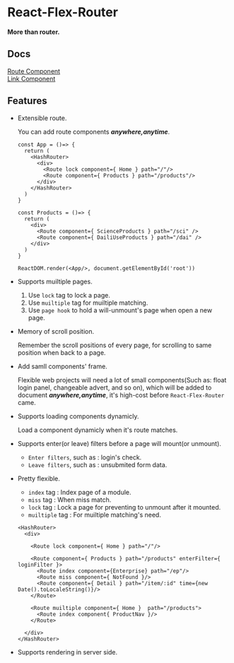 # React-Flex-Router

**More than router.**
## Docs
  [Route Component](docs/Route.md)  
  [Link Component](dosc/Link)

## Features

* Extensible route.

  You can add route components ***anywhere,anytime***.
  ```
  const App = ()=> {
    return (
      <HashRouter>
        <div>
          <Route lock component={ Home } path="/"/>
          <Route component={ Products } path="/products"/>
        </div>
      </HashRouter>
    )
  }

  const Products = ()=> {
    return (
      <div>
        <Route component={ ScienceProducts } path="/sci" />
        <Route component={ DailiUseProducts } path="/dai" />
      </div>
    )
  }

  ReactDOM.render(<App/>, document.getElementById('root'))
  ```

* Supports muiltiple pages.
  1. Use `lock` tag to lock a page.
  2. Use `muiltiple` tag for muiltiple matching.
  3. Use `page hook` to hold a will-unmount's page when open a new page.

* Memory of scroll position.

  Remember the scroll positions of every page, for scrolling to same position when back to a page.

* Add samll components' frame.

  Flexible web projects will need a lot of small components(Such as: float login panel, changeable advert, and so on), which will be added to document ***anywhere,anytime***, it's high-cost before `React-Flex-Router` came.

* Supports loading components dynamicly.

  Load a component dynamicly when it's route matches.

* Supports enter(or leave) filters before a page will mount(or unmount).
  * `Enter filters`, such as : login's check.
  * `Leave filters`, such as : unsubmited form data.

* Pretty flexible. 
  * `index` tag : Index page of a module.
  * `miss` tag : When miss match.
  * `lock` tag : Lock a page for preventing to unmount after it mounted.
  * `muiltiple` tag : For muiltiple matching's need.
  ```
  <HashRouter>
    <div>

      <Route lock component={ Home } path="/"/>

      <Route component={ Products } path="/products" enterFilter={ loginFilter }>
        <Route index component={Enterprise} path="/ep"/>
        <Route miss component={ NotFound }/>
        <Route component={ Detail } path="/item/:id" time={new Date().toLocaleString()}/>
      </Route>

      <Route muiltiple component={ Home }  path="/products">
        <Route index component{ ProductNav }/>
      </Route>

    </div>
  </HashRouter>
  ```
* Supports rendering in server side.
  